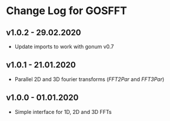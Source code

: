 # Change Log for GOSFFT

## v1.0.2 - 29.02.2020
* Update imports to work with gonum v0.7

## v1.0.1 - 21.01.2020
* Parallel 2D and 3D fourier transforms (*FFT2Par* and *FFT3Par*)

## v1.0.0 - 01.01.2020
* Simple interface for 1D, 2D and 3D FFTs